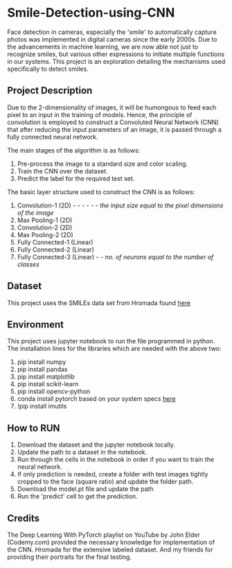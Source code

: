 # Smile-Detection-using-CNN
Face detection in cameras, especially the 'smile' to automatically capture photos was implemented in digital cameras since the early 2000s. Due to the advancements in machine learning, we are now able not just to recognize smiles, but various other expressions to initiate multiple functions in our systems. This project is an exploration detailing the mechanisms used specifically to detect smiles.
## Project Description
Due to the 2-dimensionality of images, it will be humongous to feed each pixel to an input in the training of models. Hence, the principle of convolution is employed to construct a Convoluted Neural Network (CNN) that after reducing the input parameters of an image, it is passed through a fully connected neural network.

The main stages of the algorithm is as follows:
1. Pre-process the image to a standard size and color scaling.
2. Train the CNN over the dataset.
3. Predict the label for the required test set.

The basic layer structure used to construct the CNN is as follows:
1. Convolution-1 (2D) - - - - - - _the input size equal to the pixel dimensions of the image_
2. Max Pooling-1 (2D)
3. Convolution-2 (2D)
4. Max Pooling-2 (2D)
5. Fully Connected-1 (Linear)
6. Fully Connected-2 (Linear)
7. Fully Connected-3 (Linear) - - _no. of neurons equal to the number of classes_
## Dataset
This project uses the SMILEs data set from Hromada found [here](https://github.com/hromi/SMILEsmileD.git)
## Environment
This project uses jupyter notebook to run the file programmed in python.
The installation lines for the libraries which are needed with the above two:
1. pip install numpy
2. pip install pandas
3. pip install matplotlib
4. pip install scikit-learn
5. pip install opencv-python
6. conda install pytorch based on your system specs [here](https://pytorch.org/get-started/locally/)
7. !pip install imutils
## How to RUN
1. Download the dataset and the jupyter notebook locally.
2. Update the path to a dataset in the notebook.
3. Run through the cells in the notebook in order if you want to train the neural network.
4. If only prediction is needed, create a folder with test images tightly cropped to the face (square ratio) and update the folder path.
5. Download the model.pt file and update the path
6. Run the 'predict' cell to get the prediction.
## Credits
The Deep Learning With PyTorch playlist on YouTube by John Elder (Codemy.com) provided the necessary knowledge for implementation of the CNN. Hromada for the extensive labeled dataset. And my friends for providing their portraits for the final testing.

